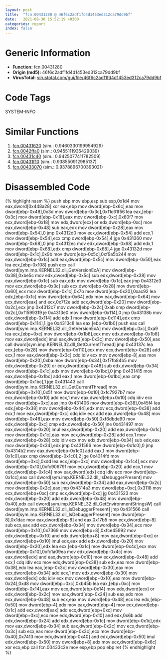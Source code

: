 ```yaml
---
layout: post
title:  "fcn.00431280 @ 46f6c2adf1fd4d1453ed312ca79dd9bf"
date:   2021-08-30 15:52:19 +0300
categories: report
index: false
---
```


# Generic Information
- **Function:** fcn.00431280
- **Origin (md5):** 46f6c2adf1fd4d1453ed312ca79dd9bf
- **VirusTotal:** [virustotal.com/gui/file/46f6c2adf1fd4d1453ed312ca79dd9bf][virustotal_ref]

# Code Tags
<span class="tag" id="SYSTEM-INFO">SYSTEM-INFO</span>


# Similar Functions

1. [fcn.00431620][similar_1_ref] (sim.: 0.9460330199954929)
2. [fcn.0042ffa0][similar_2_ref] (sim.: 0.9455111935429039)
3. [fcn.00431c40][similar_3_ref] (sim.: 0.9425077411782509)
4. [fcn.00431f10][similar_4_ref] (sim.: 0.938550912985137)
5. [fcn.00433070][similar_5_ref] (sim.: 0.9378896700393021)


# Disassembled Code

{% highlight nasm %}
push ebp
mov ebp,esp
sub esp,0x1d4
mov eax,dword[0x448a28]
xor eax,ebp
mov dword[ebp-0x6c],eax
mov dword[ebp-0x48],0x3d
mov dword[ebp-0x3c],0xf1c61f56
lea eax,[ebp-0x3c]
mov dword[ebp-0x18],eax
mov dword[ebp-0xc],0x60f7
mov ecx,dword[ebp-0x18]
mov edx,dword[ecx]
or edx,dword[ebp-0xc]
mov eax,dword[ebp-0x48]
sub eax,edx
mov dword[ebp-0x28],eax
mov dword[ebp-0x54],0
jmp 0x4312d0
mov ecx,dword[ebp-0x54]
add ecx,1
mov dword[ebp-0x54],ecx
cmp dword[ebp-0x54],4
jge 0x431360
mov dword[ebp-0x68],0
jmp 0x4312ec
mov edx,dword[ebp-0x68]
add edx,1
mov dword[ebp-0x68],edx
cmp dword[ebp-0x68],4
jge 0x43132d
mov dword[ebp-0x1c],0x9b
mov dword[ebp-0x5c],0xf9a5b244
mov eax,dword[ebp-0x1c]
add eax,dword[ebp-0x5c]
mov dword[ebp-0x50],eax
lea ecx,[ebp-0x108]
push ecx
call dword[sym.imp.KERNEL32.dll_GetVersionExA]
mov dword[ebp-0x38],0xbe5c
mov edx,dword[ebp-0x5c]
sub edx,dword[ebp-0x38]
mov eax,dword[ebp-0x1c]
sub eax,edx
mov dword[ebp-0x1c],eax
jmp 0x4312e3
mov ecx,dword[ebp-0x3c]
sub ecx,dword[ebp-0x28]
mov dword[ebp-0x60],ecx
mov dword[ebp-0x1c],0x7b
mov dword[ebp-0x20],0xac92
lea edx,[ebp-0x1c]
mov dword[ebp-0x64],edx
mov eax,dword[ebp-0x64]
mov ecx,dword[eax]
and ecx,0x7f2e
add ecx,dword[ebp-0x20]
mov dword[ebp-0x2c],ecx
jmp 0x4312c7
mov dword[ebp-0x2c],0xab
cmp dword[ebp-0x2c],0xf1599319
je 0x4313e0
mov dword[ebp-0x114],0
jmp 0x43138b
mov edx,dword[ebp-0x114]
add edx,1
mov dword[ebp-0x114],edx
cmp dword[ebp-0x114],1
jge 0x4313c8
lea eax,[ebp-0x1b0]
push eax
call dword[sym.imp.KERNEL32.dll_GetVersionExA]
mov dword[ebp+0xc],0xa9
lea ecx,[ebp+0xc]
mov dword[ebp-0x1b8],ecx
mov edx,dword[ebp-0x1b8]
mov eax,dword[edx]
imul eax,dword[ebp-0x3c]
mov dword[ebp-0x50],eax
call dword[sym.imp.KERNEL32.dll_GetCurrentThread]
jmp 0x43137c
lea ecx,[ebp-0x28]
mov dword[ebp-0x110],ecx
mov ecx,dword[ebp-0x28]
add ecx,1
mov eax,dword[ebp-0x3c]
cdq
idiv ecx
mov dword[ebp-8],eax
mov dword[ebp-0x20],0xba
mov dword[ebp-0x34],0xf7fb84b5
mov edx,dword[ebp-0x20]
or edx,dword[ebp-0x48]
sub edx,dword[ebp-0x34]
mov dword[ebp-0x1c],edx
mov dword[ebp-0x1bc],0
jmp 0x431415
mov eax,dword[ebp-0x1bc]
add eax,1
mov dword[ebp-0x1bc],eax
cmp dword[ebp-0x1bc],1
jge 0x431443
call dword[sym.imp.KERNEL32.dll_GetCurrentThread]
mov dword[ebp+0x10],0x5f
mov dword[ebp-0x10],0xfc7927b7
mov ecx,dword[ebp-0x10]
add ecx,1
mov eax,dword[ebp+0x10]
cdq
idiv ecx
mov dword[ebp+0xc],eax
jmp 0x431406
mov dword[ebp-0x38],0x45f4
lea edx,[ebp-0x38]
mov dword[ebp-0x44],edx
mov ecx,dword[ebp-0x38]
add ecx,1
mov eax,dword[ebp-0xc]
cdq
idiv ecx
add eax,dword[ebp-0x48]
mov dword[ebp-0x48],eax
mov dword[ebp-0x50],0xf6dbde90
mov edx,dword[ebp-0xc]
cmp edx,dword[ebp-0x50]
jne 0x431497
mov eax,dword[ebp-0x20]
imul eax,dword[ebp-0x20]
add eax,dword[ebp-0x1c]
mov dword[ebp-0x1c],eax
mov ecx,dword[ebp-0x28]
add ecx,1
mov eax,dword[ebp-0x28]
cdq
idiv ecx
mov edx,dword[ebp-0x34]
sub edx,eax
mov dword[ebp-0x34],edx
jmp 0x431566
mov dword[ebp-0x1c0],0
jmp 0x4314b2
mov eax,dword[ebp-0x1c0]
add eax,1
mov dword[ebp-0x1c0],eax
cmp dword[ebp-0x1c0],2
jge 0x4314fd
mov dword[ebp+0xc],0xdd
lea ecx,[ebp+0xc]
mov dword[ebp-0x1c4],ecx
mov dword[ebp-0x10],0xfc90679f
mov ecx,dword[ebp-0x20]
add ecx,1
mov edx,dword[ebp-0x1c4]
mov eax,dword[edx]
cdq
idiv ecx
mov dword[ebp-0x1cc],eax
call dword[sym.imp.KERNEL32.dll_IsDebuggerPresent]
mov eax,dword[ebp-0x50]
sub eax,dword[ebp-0x34]
add eax,dword[ebp-0x2c]
mov dword[ebp-0x2c],eax
jmp 0x4314a3
mov dword[ebp+0xc],0x3118
mov ecx,dword[ebp+0xc]
cmp ecx,dword[ebp-0xc]
jg 0x431523
mov edx,dword[ebp-0x20]
add edx,dword[ebp-0x48]
mov dword[ebp-0x40],edx
call dword[sym.imp.KERNEL32.dll_GetEnvironmentStringsW]
call dword[sym.imp.KERNEL32.dll_IsDebuggerPresent]
jmp 0x431566
call dword[sym.imp.KERNEL32.dll_IsDebuggerPresent]
mov dword[ebp-8],0x1dac
mov eax,dword[ebp-8]
and eax,0x17b5
mov ecx,dword[ebp-8]
sub ecx,eax
add ecx,dword[ebp-0x34]
mov dword[ebp-0x34],ecx
mov dword[ebp+0x10],0x7369
mov dword[ebp+8],0xfce45992
mov edx,dword[ebp+0x10]
and edx,dword[ebp+8]
mov eax,dword[ebp-0xc]
or eax,dword[ebp+0x10]
imul edx,eax
add edx,dword[ebp-0x20]
mov dword[ebp-0x20],edx
lea ecx,[ebp-0x1c]
mov dword[ebp-0x4c],ecx
mov dword[ebp-0x10],0xfc1a09ea
mov edx,dword[ebp-0x4c]
mov eax,dword[edx]
and eax,dword[ebp-0x10]
mov ecx,dword[ebp-0x48]
add ecx,1
cdq
idiv ecx
mov edx,dword[ebp-0x38]
sub edx,eax
mov dword[ebp-0x38],edx
lea eax,[ebp-0x3c]
mov dword[ebp-0x30],eax
mov ecx,dword[ebp-0x34]
add ecx,1
mov edx,dword[ebp-0x30]
mov eax,dword[edx]
cdq
idiv ecx
mov dword[ebp+0x10],eax
mov dword[ebp-0x24],0xd8
mov dword[ebp+0xc],0xb45b
lea eax,[ebp+0xc]
mov dword[ebp-0x14],eax
mov ecx,dword[ebp-0x14]
mov edx,dword[ecx]
or edx,dword[ebp-0x2c]
mov eax,dword[ebp-0x24]
sub eax,edx
mov ecx,dword[ebp-0x48]
sub ecx,eax
mov dword[ebp-0x48],ecx
lea edx,[ebp-0x50]
mov dword[ebp-4],edx
mov eax,dword[ebp-4]
mov ecx,dword[ebp-0x1c]
add ecx,dword[eax]
add ecx,dword[ebp+0xc]
mov dword[ebp+0xc],ecx
mov edx,dword[ebp-0x10]
and edx,0x6b
add edx,dword[ebp-0x24]
add edx,dword[ebp-0x1c]
mov dword[ebp-0x1c],edx
mov eax,dword[ebp-0x34]
sub eax,dword[ebp-0x2c]
mov ecx,dword[ebp-0x3c]
sub ecx,eax
mov dword[ebp-0x3c],ecx
mov dword[ebp-0x40],0x7413
mov edx,dword[ebp-0x40]
and edx,dword[ebp-0x50]
imul edx,dword[ebp-0x50]
mov dword[ebp+8],edx
mov ecx,dword[ebp-0x6c]
xor ecx,ebp
call fcn.00433c2e
mov esp,ebp
pop ebp
ret
{% endhighlight %}


[similar_1_ref]: /report/fcn.00431620@46f6c2adf1fd4d1453ed312ca79dd9bf
[similar_2_ref]: /report/fcn.0042ffa0@46f6c2adf1fd4d1453ed312ca79dd9bf
[similar_3_ref]: /report/fcn.00431c40@46f6c2adf1fd4d1453ed312ca79dd9bf
[similar_4_ref]: /report/fcn.00431f10@46f6c2adf1fd4d1453ed312ca79dd9bf
[similar_5_ref]: /report/fcn.00433070@46f6c2adf1fd4d1453ed312ca79dd9bf
[virustotal_ref]: https://www.virustotal.com/gui/file/46f6c2adf1fd4d1453ed312ca79dd9bf